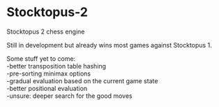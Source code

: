 # Stocktopus-2
Stocktopus 2 chess engine

Still in development but already wins most games against Stocktopus 1.

Some stuff yet to come:   
-better transposition table hashing   
-pre-sorting minimax options   
-gradual evaluation based on the current game state   
-better positional evaluation   
-unsure: deeper search for the good moves   
